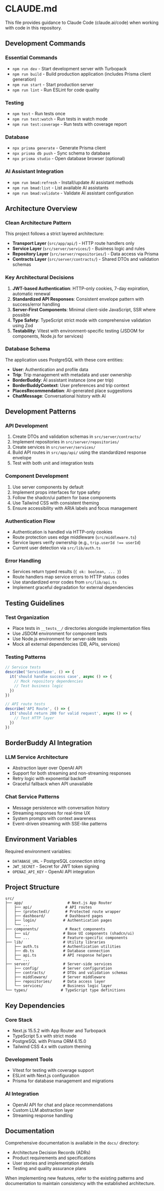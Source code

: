 # CLAUDE.md

This file provides guidance to Claude Code (claude.ai/code) when working with code in this repository.

## Development Commands

### Essential Commands
- `npm run dev` - Start development server with Turbopack
- `npm run build` - Build production application (includes Prisma client generation)
- `npm run start` - Start production server
- `npm run lint` - Run ESLint for code quality

### Testing
- `npm test` - Run tests once
- `npm run test:watch` - Run tests in watch mode
- `npm run test:coverage` - Run tests with coverage report

### Database
- `npx prisma generate` - Generate Prisma client
- `npx prisma db push` - Sync schema to database
- `npx prisma studio` - Open database browser (optional)

### AI Assistant Integration
- `npm run bmad:refresh` - Install/update AI assistant methods
- `npm run bmad:list` - List available AI assistants
- `npm run bmad:validate` - Validate AI assistant configuration

## Architecture Overview

### Clean Architecture Pattern
This project follows a strict layered architecture:

- **Transport Layer** (`src/app/api/`) - HTTP route handlers only
- **Service Layer** (`src/server/services/`) - Business logic and rules
- **Repository Layer** (`src/server/repositories/`) - Data access via Prisma
- **Contracts Layer** (`src/server/contracts/`) - Shared DTOs and validation schemas

### Key Architectural Decisions
1. **JWT-based Authentication**: HTTP-only cookies, 7-day expiration, automatic renewal
2. **Standardized API Responses**: Consistent envelope pattern with success/error handling
3. **Server-First Components**: Minimal client-side JavaScript, SSR where possible
4. **Type Safety**: TypeScript strict mode with comprehensive validation using Zod
5. **Testability**: Vitest with environment-specific testing (JSDOM for components, Node.js for services)

### Database Schema
The application uses PostgreSQL with these core entities:
- **User**: Authentication and profile data
- **Trip**: Trip management with metadata and user ownership
- **BorderBuddy**: AI assistant instance (one per trip)
- **BorderBuddyContext**: User preferences and trip context
- **PlacesRecommendation**: AI-generated place suggestions
- **ChatMessage**: Conversational history with AI

## Development Patterns

### API Development
1. Create DTOs and validation schemas in `src/server/contracts/`
2. Implement repositories in `src/server/repositories/`
3. Create services in `src/server/services/`
4. Build API routes in `src/app/api/` using the standardized response envelope
5. Test with both unit and integration tests

### Component Development
1. Use server components by default
2. Implement props interfaces for type safety
3. Follow the shadcn/ui pattern for base components
4. Use Tailwind CSS with consistent theming
5. Ensure accessibility with ARIA labels and focus management

### Authentication Flow
- Authentication is handled via HTTP-only cookies
- Route protection uses edge middleware (`src/middleware.ts`)
- Service layers verify ownership (e.g., `trip.userId !== userId`)
- Current user detection via `src/lib/auth.ts`

### Error Handling
- Services return typed results (`{ ok: boolean, ... }`)
- Route handlers map service errors to HTTP status codes
- Use standardized error codes from `src/lib/api.ts`
- Implement graceful degradation for external dependencies

## Testing Guidelines

### Test Organization
- Place tests in `__tests__/` directories alongside implementation files
- Use JSDOM environment for component tests
- Use Node.js environment for server-side tests
- Mock all external dependencies (DB, APIs, services)

### Testing Patterns
```typescript
// Service tests
describe('ServiceName', () => {
  it('should handle success case', async () => {
    // Mock repository dependencies
    // Test business logic
  })
})

// API route tests
describe('API Route', () => {
  it('should return 200 for valid request', async () => {
    // Test HTTP layer
  })
})
```

## BorderBuddy AI Integration

### LLM Service Architecture
- Abstraction layer over OpenAI API
- Support for both streaming and non-streaming responses
- Retry logic with exponential backoff
- Graceful fallback when API unavailable

### Chat Service Patterns
- Message persistence with conversation history
- Streaming responses for real-time UX
- System prompts with context awareness
- Event-driven streaming with SSE-like patterns

## Environment Variables

Required environment variables:
- `DATABASE_URL` - PostgreSQL connection string
- `JWT_SECRET` - Secret for JWT token signing
- `OPENAI_API_KEY` - OpenAI API integration

## Project Structure

```
src/
├── app/                    # Next.js App Router
│   ├── api/               # API routes
│   ├── (protected)/       # Protected route wrapper
│   ├── dashboard/         # Dashboard pages
│   ├── login/            # Authentication pages
│   └── ...
├── components/            # React components
│   ├── ui/               # Base UI components (shadcn/ui)
│   └── ...               # Feature-specific components
├── lib/                  # Utility libraries
│   ├── auth.ts           # Authentication utilities
│   ├── db.ts             # Database connection
│   ├── api.ts            # API response helpers
│   └── ...
├── server/               # Server-side services
│   ├── config/           # Server configuration
│   ├── contracts/        # DTOs and validation schemas
│   ├── middleware/       # Server middleware
│   ├── repositories/     # Data access layer
│   └── services/         # Business logic layer
└── types/               # TypeScript type definitions
```

## Key Dependencies

### Core Stack
- Next.js 15.5.2 with App Router and Turbopack
- TypeScript 5.x with strict mode
- PostgreSQL with Prisma ORM 6.15.0
- Tailwind CSS 4.x with custom theming

### Development Tools
- Vitest for testing with coverage support
- ESLint with Next.js configuration
- Prisma for database management and migrations

### AI Integration
- OpenAI API for chat and place recommendations
- Custom LLM abstraction layer
- Streaming response handling

## Documentation

Comprehensive documentation is available in the `docs/` directory:
- Architecture Decision Records (ADRs)
- Product requirements and specifications
- User stories and implementation details
- Testing and quality assurance plans

When implementing new features, refer to the existing patterns and documentation to maintain consistency with the established architecture.